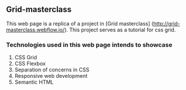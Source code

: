 ## Grid-masterclass

This web page is a replica of a project in [Grid masterclass] (http://grid-masterclass.webflow.io/). This project serves as a tutorial for css grid.

### Technologies used in this web page intends to showcase
1. CSS Grid
2. CSS Flexbox
3. Separation of concerns in CSS
4. Responsive web development
5. Semantic HTML

